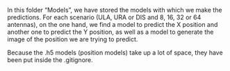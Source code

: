 In this folder “Models”, we have stored the models with which we make the predictions. For each scenario (ULA, URA or DIS and 8, 16, 32 or 64 antennas), on the one hand, we find a model to predict the X position and another one to predict the Y position, as well as a model to generate the image of the position we are trying to predict.

Because the .h5 models (position models) take up a lot of space, they have been put inside the .gitignore.